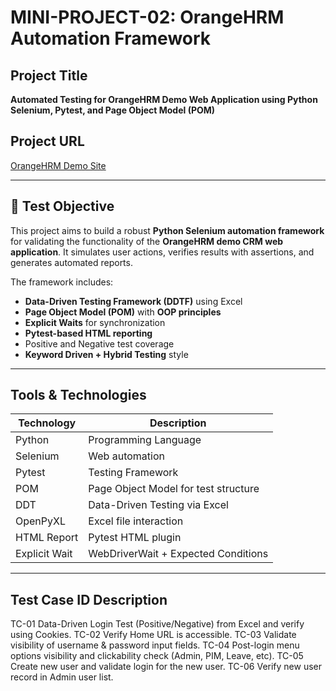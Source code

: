 #  MINI-PROJECT-02: OrangeHRM Automation Framework

##  Project Title
**Automated Testing for OrangeHRM Demo Web Application using Python Selenium, Pytest, and Page Object Model (POM)**

## Project URL
 [OrangeHRM Demo Site](https://opensource-demo.orangehrmlive.com/web/index.php/auth/login)

---

## 🎯 Test Objective

This project aims to build a robust **Python Selenium automation framework** for validating the functionality of the **OrangeHRM demo CRM web application**. It simulates user actions, verifies results with assertions, and generates automated reports.

The framework includes:
- **Data-Driven Testing Framework (DDTF)** using Excel
- **Page Object Model (POM)** with **OOP principles**
- **Explicit Waits** for synchronization
- **Pytest-based HTML reporting**
- Positive and Negative test coverage
- **Keyword Driven + Hybrid Testing** style

---

##  Tools & Technologies

| Technology      | Description                                     |
|----------------|-------------------------------------------------|
| Python          | Programming Language                            |
| Selenium        | Web automation                                  |
| Pytest          | Testing Framework                               |
| POM             | Page Object Model for test structure            |
| DDT             | Data-Driven Testing via Excel                   |
| OpenPyXL        | Excel file interaction                          |
| HTML Report     | Pytest HTML plugin                              |
| Explicit Wait   | WebDriverWait + Expected Conditions             |
---
## Test Case ID	Description
TC-01	 Data-Driven Login Test (Positive/Negative) from Excel and verify using Cookies.
TC-02	 Verify Home URL is accessible.
TC-03	 Validate visibility of username & password input fields.
TC-04	 Post-login menu options visibility and clickability check (Admin, PIM, Leave, etc).
TC-05	 Create new user and validate login for the new user.
TC-06	 Verify new user record in Admin user list.
